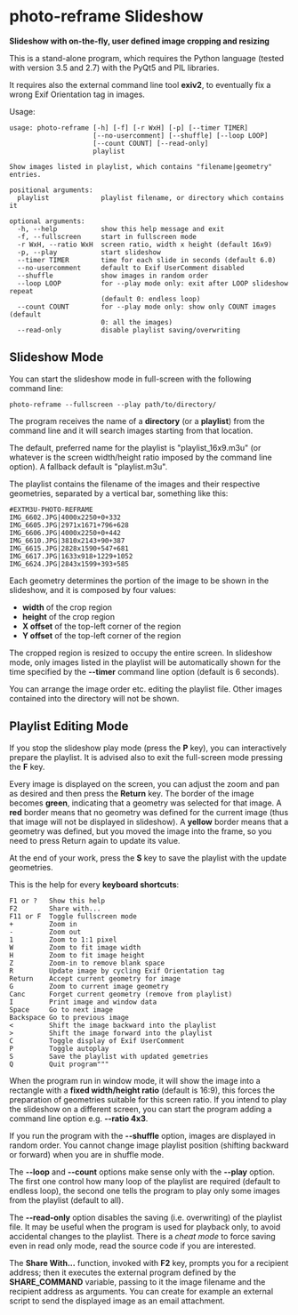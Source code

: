 # photo-reframe Slideshow

**Slideshow with on-the-fly, user defined image cropping and resizing**

This is a stand-alone program, which requires the Python 
language (tested with version 3.5 and 2.7) with the PyQt5 and 
PIL libraries.

It requires also the external command line tool **exiv2**, to 
eventually fix a wrong Exif Orientation tag in images.

Usage:

```
usage: photo-reframe [-h] [-f] [-r WxH] [-p] [--timer TIMER]
                     [--no-usercomment] [--shuffle] [--loop LOOP]
                     [--count COUNT] [--read-only]
                     playlist

Show images listed in playlist, which contains "filename|geometry" entries.

positional arguments:
  playlist             playlist filename, or directory which contains it

optional arguments:
  -h, --help           show this help message and exit
  -f, --fullscreen     start in fullscreen mode
  -r WxH, --ratio WxH  screen ratio, width x height (default 16x9)
  -p, --play           start slideshow
  --timer TIMER        time for each slide in seconds (default 6.0)
  --no-usercomment     default to Exif UserComment disabled
  --shuffle            show images in random order
  --loop LOOP          for --play mode only: exit after LOOP slideshow repeat
                       (default 0: endless loop)
  --count COUNT        for --play mode only: show only COUNT images (default
                       0: all the images)
  --read-only          disable playlist saving/overwriting
```

## Slideshow Mode

You can start the slideshow mode in full-screen with the 
following command line:

```
photo-reframe --fullscreen --play path/to/directory/
```

The program receives the name of a **directory** (or a 
**playlist**) from the command line and it will search images 
starting from that location.

The default, preferred name for the playlist is 
"playlist_16x9.m3u" (or whatever is the screen width/height 
ratio imposed by the command line option). A fallback default is 
"playlist.m3u".

The playlist contains the filename of the images and their 
respective geometries, separated by a vertical bar, something 
like this:

```
#EXTM3U-PHOTO-REFRAME
IMG_6602.JPG|4000x2250+0+332
IMG_6605.JPG|2971x1671+796+628
IMG_6606.JPG|4000x2250+0+442
IMG_6610.JPG|3810x2143+90+387
IMG_6615.JPG|2828x1590+547+681
IMG_6617.JPG|1633x918+1229+1052
IMG_6624.JPG|2843x1599+393+585
```

Each geometry determines the portion of the image to be shown in 
the slideshow, and it is composed by four values:

* **width** of the crop region
* **height** of the crop region
* **X offset** of the top-left corner of the region
* **Y offset** of the top-left corner of the region

The cropped region is resized to occupy the entire screen. In 
slideshow mode, only images listed in the playlist will be 
automatically shown for the time specified by the **--timer** 
command line option (default is 6 seconds).

You can arrange the image order etc. editing the playlist file. 
Other images contained into the directory will not be shown.

## Playlist Editing Mode

If you stop the slideshow play mode (press the **P** key), you 
can interactively prepare the playlist. It is advised also to 
exit the full-screen mode pressing the **F** key.

Every image is displayed on the screen, you can adjust the zoom 
and pan as desired and then press the **Return** key. The border 
of the image becomes **green**, indicating that a geometry was 
selected for that image. A **red** border means that no geometry 
was defined for the current image (thus that image will not be 
displayed in slideshow). A **yellow** border means that a 
geometry was defined, but you moved the image into the frame, so 
you need to press Return again to update its value.

At the end of your work, press the **S** key to save the 
playlist with the update geometries.

This is the help for every **keyboard shortcuts**:

```
F1 or ?   Show this help
F2        Share with...
F11 or F  Toggle fullscreen mode
+         Zoom in
-         Zoom out
1         Zoom to 1:1 pixel
W         Zoom to fit image width
H         Zoom to fit image height
Z         Zoom-in to remove blank space
R         Update image by cycling Exif Orientation tag
Return    Accept current geometry for image
G         Zoom to current image geometry
Canc      Forget current geometry (remove from playlist)
I         Print image and window data
Space     Go to next image
Backspace Go to previous image
<         Shift the image backward into the playlist
>         Shift the image forward into the playlist
C         Toggle display of Exif UserComment
P         Toggle autoplay
S         Save the playlist with updated gemetries
Q         Quit program"""
```

When the program run in window mode, it will show the image into 
a rectangle with a **fixed width/height ratio** (default is 
16:9), this forces the preparation of geometries suitable for 
this screen ratio. If you intend to play the slideshow on a 
different screen, you can start the program adding a command 
line option e.g. **--ratio 4x3**.

If you run the program with the **--shuffle** option, images are 
displayed in random order. You cannot change image playlist 
position (shifting backward or forward) when you are in shuffle 
mode.

The **--loop** and **--count** options make sense only with the 
**--play** option. The first one control how many loop of the 
playlist are required (default to endless loop), the second one 
tells the program to play only some images from the playlist 
(default to all).

The **--read-only** option disables the saving (i.e. 
overwriting) of the playlist file. It may be useful when the 
program is used for playback only, to avoid accidental changes 
to the playlist. There is a _cheat mode_ to force saving even in 
read only mode, read the source code if you are interested.

The **Share With...** function, invoked with **F2** key, prompts 
you for a recipient address; then it executes the external 
program defined by the **SHARE_COMMAND** variable, passing to it 
the image filename and the recipient address as arguments. You 
can create for example an external script to send the displayed 
image as an email attachment.

